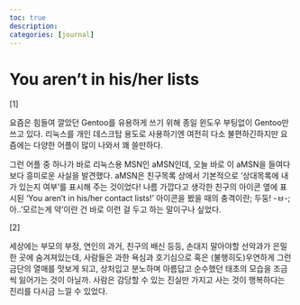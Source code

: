 ```yaml
---
toc: true
description:
categories: [journal]
---
```

# You aren’t in his/her lists

[1]

요즘은 힘들여 깔았던 Gentoo를 유용하게 쓰기 위해 종일 윈도우 부팅없이 Gentoo만 쓰고 있다. 리눅스를 개인 데스크탑 용도로 사용하기엔 여전히 다소 불편하긴하지만 요즘에는 다양한 어플이 많이 나와서 꽤 쓸만하다.

그런 어플 중 하나가 바로 리눅스용 MSN인 aMSN인데, 오늘 바로 이 aMSN을 들여다보다 흥미로운 사실을 발견했다. aMSN은 친구목록 상에서 기본적으로 ‘상대목록에 내가 있는지 여부’를 표시해 주는 것이었다! 나름 가깝다고 생각한 친구의 아이콘 옆에 표시된 ‘You aren’t in his/her contact lists!’ 아이콘을 봤을 때의 충격이란; 두둥! -ㅂ-;
아..’모르는게 약’이란 건 바로 이런 걸 두고 하는 말이구나 싶었다.

[2]

세상에는 부모의 부정, 연인의 과거, 친구의 배신 등등,
손대지 말아야할 선악과가 은밀한 곳에 숨겨져있는데,
사람들은 과한 욕심과 호기심으로 혹은 (불행히도)우연하게 그런 금단의 열매를 맛보게 되고, 상처입고 분노하며 아름답고 순수했던 태초의 모습을 조금씩 잃어가는 것이 아닐까.
사람은 감당할 수 있는 진실만 가지고 사는 것이 행복하다는 진리를 다시금 느낄 수 있었다.